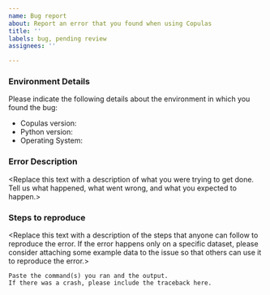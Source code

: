 ```yaml
---
name: Bug report
about: Report an error that you found when using Copulas
title: ''
labels: bug, pending review
assignees: ''

---
```


### Environment Details

Please indicate the following details about the environment in which you found the bug:

* Copulas version:
* Python version:
* Operating System:

### Error Description

<Replace this text with a description of what you were trying to get done.
Tell us what happened, what went wrong, and what you expected to happen.>

### Steps to reproduce

<Replace this text with a description of the steps that anyone can follow to
reproduce the error. If the error happens only on a specific dataset, please
consider attaching some example data to the issue so that others can use it
to reproduce the error.>

```
Paste the command(s) you ran and the output.
If there was a crash, please include the traceback here.
```
